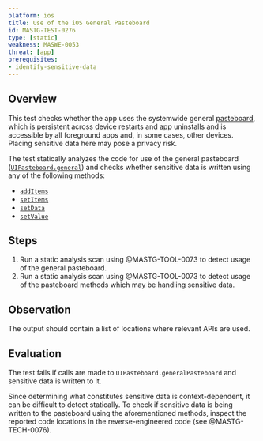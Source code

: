 ```yaml
---
platform: ios
title: Use of the iOS General Pasteboard
id: MASTG-TEST-0276
type: [static]
weakness: MASWE-0053
threat: [app]
prerequisites:
- identify-sensitive-data
---
```


## Overview

This test checks whether the app uses the systemwide general [pasteboard](../../../Document/0x06h-Testing-Platform-Interaction.md/#pasteboard), which is persistent across device restarts and app uninstalls and is accessible by all foreground apps and, in some cases, other devices. Placing sensitive data here may pose a privacy risk.

The test statically analyzes the code for use of the general pasteboard ([`UIPasteboard.general`](https://developer.apple.com/documentation/uikit/uipasteboard/general)) and checks whether sensitive data is written using any of the following methods:

- [`addItems`](https://developer.apple.com/documentation/uikit/uipasteboard/additems(_:))
- [`setItems`](https://developer.apple.com/documentation/uikit/uipasteboard/setitems(_:options:))
- [`setData`](https://developer.apple.com/documentation/uikit/uipasteboard/setdata(_:forpasteboardtype:))
- [`setValue`](https://developer.apple.com/documentation/uikit/uipasteboard/setvalue(_:forpasteboardtype:))

## Steps

1. Run a static analysis scan using @MASTG-TOOL-0073 to detect usage of the general pasteboard.
2. Run a static analysis scan using @MASTG-TOOL-0073 to detect usage of the pasteboard methods which may be handling sensitive data.

## Observation

The output should contain a list of locations where relevant APIs are used.

## Evaluation

The test fails if calls are made to `UIPasteboard.generalPasteboard` and sensitive data is written to it.

Since determining what constitutes sensitive data is context-dependent, it can be difficult to detect statically. To check if sensitive data is being written to the pasteboard using the aforementioned methods, inspect the reported code locations in the reverse-engineered code (see @MASTG-TECH-0076).
